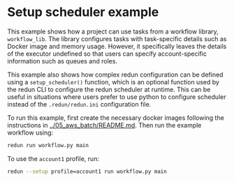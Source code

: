 # Setup scheduler example

This example shows how a project can use tasks from a workflow library, `workflow_lib`. The library configures tasks with task-specific details such as Docker image and memory usage. However, it specifically leaves the details of the executor undefined so that users can specify account-specific information such as queues and roles.

This example also shows how complex redun configuration can be defined using a `setup_scheduler()` function, which is an optional function used  by the redun CLI to configure the redun scheduler at runtime. This can be useful in situations where users prefer to use python to configure scheduler instead of the `.redun/redun.ini` configuration file.

To run this example, first create the necessary docker images following the instructions in [../05_aws_batch/README.md](../05_aws_batch/README.md). Then run the example workflow using:

```sh
redun run workflow.py main
```

To use the `account1` profile, run:

```sh
redun --setup profile=account1 run workflow.py main
```
